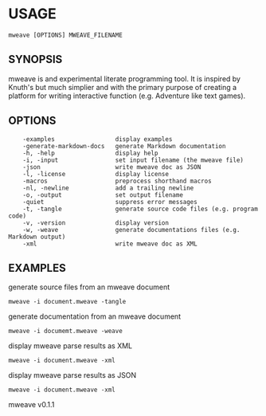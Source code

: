 
# USAGE

	mweave [OPTIONS] MWEAVE_FILENAME

## SYNOPSIS


mweave is and experimental literate programming tool. It is 
inspired by Knuth's but much simplier and with the primary
purpose of creating a platform for writing interactive 
function (e.g. Adventure like text games).


## OPTIONS

```
    -examples                 display examples
    -generate-markdown-docs   generate Markdown documentation
    -h, -help                 display help
    -i, -input                set input filename (the mweave file)
    -json                     write mweave doc as JSON
    -l, -license              display license
    -macros                   preprocess shorthand macros
    -nl, -newline             add a trailing newline
    -o, -output               set output filename
    -quiet                    suppress error messages
    -t, -tangle               generate source code files (e.g. program code)
    -v, -version              display version
    -w, -weave                generate documentations files (e.g. Markdown output)
    -xml                      write mweave doc as XML
```


## EXAMPLES


generate source files from an mweave document

    mweave -i document.mweave -tangle

generate documentation from an mweave document

    mweave -i documemt.mweave -weave

display mweave parse results as XML

    mweave -i document.mweave -xml

display mweave parse results as JSON

    mweave -i document.mweave -xml


mweave v0.1.1
